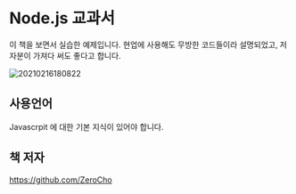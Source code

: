 # Node.js 교과서

이 책을 보면서 실습한 예제입니다.
현업에 사용해도 무방한 코드들이라 설명되었고, 저자분이 가져다 써도 좋다고 합니다.

![20210216180822](https://user-images.githubusercontent.com/79053495/108042415-162ce600-7083-11eb-9c1a-0dace16b13a6.png)



## 사용언어

Javascrpit 에 대한 기본 지식이 있어야 합니다.





## 책 저자

https://github.com/ZeroCho

